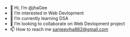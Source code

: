 - 👋 Hi, I’m @jhaGee
- 👀 I’m interested in Web Devlopment
- 🌱 I’m currently learning DSA
- 💞️ I’m looking to collaborate on Web Devlopment project
- 📫 How to reach me sanjeevjha882@gmail.com

<!---
jhaGee/jhaGee is a ✨ special ✨ repository because its `README.md` (this file) appears on your GitHub profile.
You can click the Preview link to take a look at your changes.
--->
